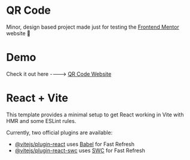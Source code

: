 # QR Code

Minor, design based project made just for testing the [Frontend Mentor](https://www.frontendmentor.io) website 🥰

# Demo

Check it out here ----> [QR Code Website](https://krystianzybura.github.io/qr-code/)

# React + Vite

This template provides a minimal setup to get React working in Vite with HMR and some ESLint rules.

Currently, two official plugins are available:

- [@vitejs/plugin-react](https://github.com/vitejs/vite-plugin-react/blob/main/packages/plugin-react/README.md) uses [Babel](https://babeljs.io/) for Fast Refresh
- [@vitejs/plugin-react-swc](https://github.com/vitejs/vite-plugin-react-swc) uses [SWC](https://swc.rs/) for Fast Refresh

